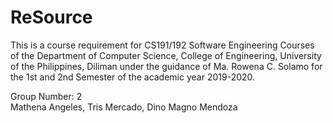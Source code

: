 # ReSource

This is a course requirement for CS191/192 Software Engineering Courses of the Department of
Computer Science, College of Engineering, University of the Philippines, Diliman under the guidance of
Ma. Rowena C. Solamo for the 1st and 2nd Semester of the academic year 2019-2020.

Group Number: 2  
Mathena Angeles, Tris Mercado, Dino Magno Mendoza  
